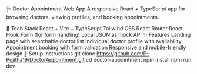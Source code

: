 🩺 Doctor Appointment Web App
A responsive React + TypeScript app for browsing doctors, viewing profiles, and booking appointments.

🔧 Tech Stack
React + Vite + TypeScript
Tailwind CSS
React Router
React Hook Form (for form handling)
Local JSON as mock API
✨ Features
Landing page with searchable doctor list
Individual doctor profile with availability
Appointment booking with form validation
Responsive and mobile-friendly design
🚀 Setup Instructions
git clone https://github.com/P-Pujitha19/DoctorAppointment.git
cd doctor-appointment
npm install
npm run dev
